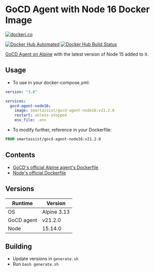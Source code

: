 # GoCD Agent with Node 16 Docker Image

[![dockeri.co](https://dockeri.co/image/smartassist/gocd-agent-node16)](https://hub.docker.com/r/smartassist/gocd-agent-node16)

[![Docker Hub Automated](https://img.shields.io/docker/cloud/automated/smartassist/gocd-agent-node16.svg?style=flat-square&logo=docker "GitHub issues")](https://hub.docker.com/r/smartassist/gocd-agent-node16)
[![Docker Hub Build Status](https://img.shields.io/docker/cloud/build/smartassist/gocd-agent-node16.svg?style=flat-square&logo=docker "GitHub stars")](https://hub.docker.com/r/smartassist/gocd-agent-node16)

[GoCD Agent on Alpine](https://hub.docker.com/r/gocd/gocd-agent-alpine-3.13) with the latest version of Node 15 added to
it.

## Usage

- To use in your docker-compose.yml:

```yaml
version: "3.8"

services:
  gocd-agent-node16:
    image: smartassist/gocd-agent-node16:v21.2.0
    restart: unless-stopped
    env_file: .env
```

- To modify further, reference in your Dockerfile:

```dockerfile
FROM smartassist/gocd-agent-node16:v21.2.0
```

## Contents

- [GoCD's official Alpine agent's Dockerfile](https://hub.docker.com/r/gocd/gocd-agent-alpine-3.13)
- [Node's official Dockerfile](https://github.com/nodejs/docker-node/raw/main/15/alpine3.13/Dockerfile)

## Versions

| Runtime    | Version |
|------------|---------|
| OS      | Alpine 3.13  |
| GoCD agent | v21.2.0 |
| Node       | 15.14.0  |

## Building

- Update versions in `generate.sh`
- Run `bash generate.sh`
